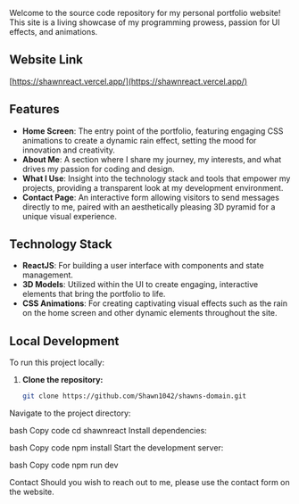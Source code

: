 Welcome to the source code repository for my personal portfolio website! This site is a living showcase of my programming prowess, passion for UI effects, and animations.

## Website Link
[https://shawnreact.vercel.app/](https://shawnreact.vercel.app/)

## Features

- **Home Screen**: The entry point of the portfolio, featuring engaging CSS animations to create a dynamic rain effect, setting the mood for innovation and creativity.
- **About Me**: A section where I share my journey, my interests, and what drives my passion for coding and design.
- **What I Use**: Insight into the technology stack and tools that empower my projects, providing a transparent look at my development environment.
- **Contact Page**: An interactive form allowing visitors to send messages directly to me, paired with an aesthetically pleasing 3D pyramid for a unique visual experience.

## Technology Stack

- **ReactJS**: For building a user interface with components and state management.
- **3D Models**: Utilized within the UI to create engaging, interactive elements that bring the portfolio to life.
- **CSS Animations**: For creating captivating visual effects such as the rain on the home screen and other dynamic elements throughout the site.

## Local Development

To run this project locally:

1. **Clone the repository:**
   ```bash
   git clone https://github.com/Shawn1042/shawns-domain.git
Navigate to the project directory:

bash
Copy code
cd shawnreact
Install dependencies:

bash
Copy code
npm install
Start the development server:

bash
Copy code
npm run dev


Contact
Should you wish to reach out to me, please use the contact form on the website.
